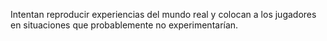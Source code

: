 Intentan reproducir experiencias del mundo real y colocan a los jugadores en situaciones que probablemente no experimentarían.
